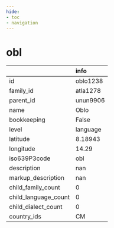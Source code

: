 ```yaml
---
hide:
- toc
- navigation
---
```

# obl
|                      | info     |
|:---------------------|:---------|
| id                   | oblo1238 |
| family_id            | atla1278 |
| parent_id            | unun9906 |
| name                 | Oblo     |
| bookkeeping          | False    |
| level                | language |
| latitude             | 8.18943  |
| longitude            | 14.29    |
| iso639P3code         | obl      |
| description          | nan      |
| markup_description   | nan      |
| child_family_count   | 0        |
| child_language_count | 0        |
| child_dialect_count  | 0        |
| country_ids          | CM       |